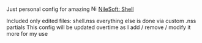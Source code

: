 Just personal config for amazing <img src="https://nilesoft.org/images/favicon.svg" alt="Nilesoft: Shell Logo" width="15"/> [NileSoft: Shell](https://github.com/moudey/Shell)

Included only edited files: shell.nss everything else is done via custom .nss partials
This config will be updated overtime as I add / remove / modify it more for my use
